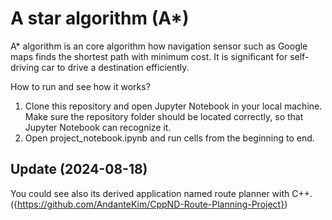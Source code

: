 # A star algorithm (A*)
A* algorithm is an core algorithm how navigation sensor such as Google maps finds the shortest path with minimum cost. It is significant for self-driving car to drive a destination efficiently.

How to run and see how it works?

1. Clone this repository and open Jupyter Notebook in your local machine. Make sure the repository folder should be located correctly, so that Jupyter Notebook can recognize it.
2. Open project_notebook.ipynb and run cells from the beginning to end.

## Update (2024-08-18)
You could see also its derived application named route planner with C++. ({https://github.com/AndanteKim/CppND-Route-Planning-Project})
